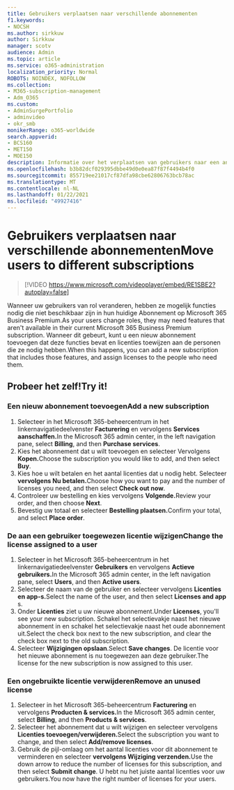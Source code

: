 ```yaml
---
title: Gebruikers verplaatsen naar verschillende abonnementen
f1.keywords:
- NOCSH
ms.author: sirkkuw
author: Sirkkuw
manager: scotv
audience: Admin
ms.topic: article
ms.service: o365-administration
localization_priority: Normal
ROBOTS: NOINDEX, NOFOLLOW
ms.collection:
- M365-subscription-management
- Adm_O365
ms.custom:
- AdminSurgePortfolio
- adminvideo
- okr_smb
monikerRange: o365-worldwide
search.appverid:
- BCS160
- MET150
- MOE150
description: Informatie over het verplaatsen van gebruikers naar een ander abonnement.
ms.openlocfilehash: b3b82dcf029395dbbe49d0e0ea87f87f4494b4f0
ms.sourcegitcommit: 855719ee21017cf87dfa98cbe62806763bcb78ac
ms.translationtype: MT
ms.contentlocale: nl-NL
ms.lasthandoff: 01/22/2021
ms.locfileid: "49927416"
---
```

# <a name="move-users-to-different-subscriptions"></a><span data-ttu-id="046eb-103">Gebruikers verplaatsen naar verschillende abonnementen</span><span class="sxs-lookup"><span data-stu-id="046eb-103">Move users to different subscriptions</span></span>

> [!VIDEO https://www.microsoft.com/videoplayer/embed/RE1SBE2?autoplay=false]

<span data-ttu-id="046eb-104">Wanneer uw gebruikers van rol veranderen, hebben ze mogelijk functies nodig die niet beschikbaar zijn in hun huidige Abonnement op Microsoft 365 Business Premium.</span><span class="sxs-lookup"><span data-stu-id="046eb-104">As your users change roles, they may need features that aren't available in their current Microsoft 365 Business Premium subscription.</span></span> <span data-ttu-id="046eb-105">Wanneer dit gebeurt, kunt u een nieuw abonnement toevoegen dat deze functies bevat en licenties toewijzen aan de personen die ze nodig hebben.</span><span class="sxs-lookup"><span data-stu-id="046eb-105">When this happens, you can add a new subscription that includes those features, and assign licenses to the people who need them.</span></span>

## <a name="try-it"></a><span data-ttu-id="046eb-106">Probeer het zelf!</span><span class="sxs-lookup"><span data-stu-id="046eb-106">Try it!</span></span>

### <a name="add-a-new-subscription"></a><span data-ttu-id="046eb-107">Een nieuw abonnement toevoegen</span><span class="sxs-lookup"><span data-stu-id="046eb-107">Add a new subscription</span></span>

1. <span data-ttu-id="046eb-108">Selecteer in het Microsoft 365-beheercentrum in het linkernavigatiedeelvenster **Facturering** en vervolgens **Services aanschaffen.**</span><span class="sxs-lookup"><span data-stu-id="046eb-108">In the Microsoft 365 admin center, in the left navigation pane, select **Billing**, and then **Purchase services**.</span></span>
1. <span data-ttu-id="046eb-109">Kies het abonnement dat u wilt toevoegen en selecteer Vervolgens **Kopen.**</span><span class="sxs-lookup"><span data-stu-id="046eb-109">Choose the subscription you would like to add, and then select **Buy**.</span></span>
1. <span data-ttu-id="046eb-110">Kies hoe u wilt betalen en het aantal licenties dat u nodig hebt. Selecteer **vervolgens Nu betalen.**</span><span class="sxs-lookup"><span data-stu-id="046eb-110">Choose how you want to pay and the number of licenses you need, and then select **Check out now**.</span></span>
1. <span data-ttu-id="046eb-111">Controleer uw bestelling en kies vervolgens **Volgende.**</span><span class="sxs-lookup"><span data-stu-id="046eb-111">Review your order, and then choose **Next**.</span></span>
1. <span data-ttu-id="046eb-112">Bevestig uw totaal en selecteer **Bestelling plaatsen.**</span><span class="sxs-lookup"><span data-stu-id="046eb-112">Confirm your total, and select **Place order**.</span></span>

### <a name="change-the-license-assigned-to-a-user"></a><span data-ttu-id="046eb-113">De aan een gebruiker toegewezen licentie wijzigen</span><span class="sxs-lookup"><span data-stu-id="046eb-113">Change the license assigned to a user</span></span>

1. <span data-ttu-id="046eb-114">Selecteer in het Microsoft 365-beheercentrum in het linkernavigatiedeelvenster **Gebruikers** en vervolgens **Actieve gebruikers.**</span><span class="sxs-lookup"><span data-stu-id="046eb-114">In the Microsoft 365 admin center, in the left navigation pane, select **Users**, and then **Active users**.</span></span>
1. <span data-ttu-id="046eb-115">Selecteer de naam van de gebruiker en selecteer vervolgens **Licenties en app-s.**</span><span class="sxs-lookup"><span data-stu-id="046eb-115">Select the name of the user, and then select **Licenses and app** s.</span></span>
1. <span data-ttu-id="046eb-116">Onder **Licenties** ziet u uw nieuwe abonnement.</span><span class="sxs-lookup"><span data-stu-id="046eb-116">Under **Licenses**, you'll see your new subscription.</span></span> <span data-ttu-id="046eb-117">Schakel het selectievakje naast het nieuwe abonnement in en schakel het selectievakje naast het oude abonnement uit.</span><span class="sxs-lookup"><span data-stu-id="046eb-117">Select the check box next to the new subscription, and clear the check box next to the old subscription.</span></span>
1. <span data-ttu-id="046eb-118">Selecteer **Wijzigingen opslaan**.</span><span class="sxs-lookup"><span data-stu-id="046eb-118">Select **Save changes**.</span></span> <span data-ttu-id="046eb-119">De licentie voor het nieuwe abonnement is nu toegewezen aan deze gebruiker.</span><span class="sxs-lookup"><span data-stu-id="046eb-119">The license for the new subscription is now assigned to this user.</span></span>

### <a name="remove-an-unused-license"></a><span data-ttu-id="046eb-120">Een ongebruikte licentie verwijderen</span><span class="sxs-lookup"><span data-stu-id="046eb-120">Remove an unused license</span></span>

1. <span data-ttu-id="046eb-121">Selecteer in het Microsoft 365-beheercentrum **Facturering** en vervolgens **Producten & services.**</span><span class="sxs-lookup"><span data-stu-id="046eb-121">In the Microsoft 365 admin center, select **Billing**, and then **Products & services**.</span></span>
1. <span data-ttu-id="046eb-122">Selecteer het abonnement dat u wilt wijzigen en selecteer vervolgens **Licenties toevoegen/verwijderen.**</span><span class="sxs-lookup"><span data-stu-id="046eb-122">Select the subscription you want to change, and then select **Add/remove licenses**.</span></span>
1. <span data-ttu-id="046eb-123">Gebruik de pijl-omlaag om het aantal licenties voor dit abonnement te verminderen en selecteer **vervolgens Wijziging verzenden.**</span><span class="sxs-lookup"><span data-stu-id="046eb-123">Use the down arrow to reduce the number of licenses for this subscription, and then select **Submit change**.</span></span> <span data-ttu-id="046eb-124">U hebt nu het juiste aantal licenties voor uw gebruikers.</span><span class="sxs-lookup"><span data-stu-id="046eb-124">You now have the right number of licenses for your users.</span></span>